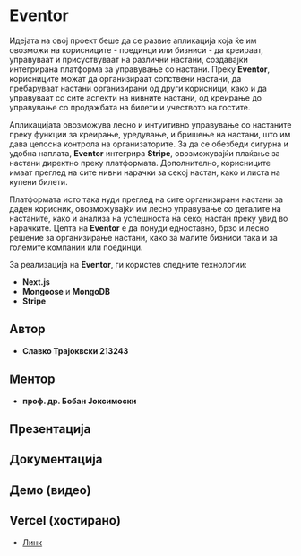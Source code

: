 # Eventor
Идејата на овој проект беше да се развие апликација која ќе им овозможи на корисниците - поединци или бизниси - да креираат, управуваат и присуствуваат на различни настани, создавајќи интегрирана платформа за управување со настани. Преку **Eventor**, корисниците можат да организираат сопствени настани, да пребаруваат настани организирани од други корисници, како и да управуваат со сите аспекти на нивните настани, од креирање до управување со продажбата на билети и учеството на гостите.

Апликацијата овозможува лесно и интуитивно управување со настаните преку функции за креирање, уредување, и бришење на настани, што им дава целосна контрола на организаторите. За да се обезбеди сигурна и удобна наплата, **Eventor** интегрира **Stripe**, овозможувајќи плаќање за настани директно преку платформата. Дополнително, корисниците имаат преглед на сите нивни нарачки за секој настан, како и листа на купени билети.

Платформата исто така нуди преглед на сите организирани настани за даден корисник, овозможувајќи им лесно управување со деталите на настаните, како и анализа на успешноста на секој настан преку увид во нарачките. Целта на **Eventor** е да понуди едноставно, брзо и лесно решение за организирање настани, како за малите бизниси така и за големите компании или поединци.

За реализација на **Eventor**, ги користев следните технологии:
- **Next.js**
- **Mongoose** и **MongoDB**
- **Stripe**

## Автор
- **Славко Трајоквски 213243**

## Ментор
- **проф. др. Бобан Јоксимоски**

## Презентација

## Документација

## Демо (видео)

## Vercel (хостирано)
- [Линк](https://eventor-one.vercel.app/)
